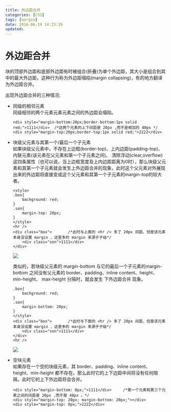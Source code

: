 ```yaml
---
title: 外边距合并
categories: [CSS]
tags: [margin]
date: 2016-06-19 14:23:39
updated:
---
```


# 外边距合并
块的顶部外边距和底部外边距有时被组合(折叠)为单个外边距，其大小是组合到其中的最大外边距，这种行为称为外边距塌陷(margin collapsing)，有的地方翻译为外边距合并。

出现外边距合并的三种情况:
* 同级的相邻元素  
同级相邻的两个元素元素元素之间的外边距会塌陷。
    ```
    <div style="margin-bottom:20px;border-bottom:1px solid red;">1111</div>  /*这两个元素的上下间距是 20px ,而不是相加的 40px */
    <div style="margin-top:20px;border-top:1px solid red;">2222</div>
    ```

* 块级父元素与其第一个/最后一个子元素   
如果块级父元素中，不存在上边框(border-top)、上内边距(padding-top)、内联元素(该元素在父元素和第一个子元素之间)、 清除浮动(clear,overflow) 这四条属性（也可以说，当上边框宽度及上内边距距离为0时），那么块级父元素和其第一个子元素就会发生上外边距合并的现象，此时这个父元素对外展现出来的外边距将直接变成这个父元素和其第一个子元素的margin-top的较大者。
    ```
    <style>
    .box{
        background: red;
    }
    .son{
        margin-top: 20px;
    }
    </style>
    <hr />
    <div class="box">       /*此时与上面的 <hr /> 多了 20px 间距，但是该元素本身没设置 margin ，这里多的 margin 来源于子级*/
        <div class="son">1111</div>
    </div>
    ```
    ![](https://ws2.sinaimg.cn/large/006tNc79ly1flhl96wjggj305u05pjra.jpg)

    类似的，若块级父元素的 margin-bottom 与它的最后一个子元素的margin-bottom 之间没有父元素的 border、padding、inline content、height、min-height、 max-height 分隔时，就会发生 下外边距合并 现象。
    ```
    .box{
        background: red;
    }
    .son{
        margin-bottom: 20px;
    }
    </style>
    <div class="box">       /*此时与下面的 <hr /> 多了 20px 间距，但是该元素本身没设置 margin ，这里多的 margin 来源于子级*/
        <div class="son">1111</div>
    </div>
    <hr />    
    ```
    ![](https://ws3.sinaimg.cn/large/006tNc79ly1flhlcphbjqj303602ia9x.jpg)

* 空块元素  
如果存在一个空的块级元素，其 border、padding、inline content、height、min-height 都不存在。那么此时它的上下边距中间将没有任何阻隔，此时它的上下外边距将会合并。
    ```
    <div style="margin-bottom: 0px;">1111</div>     /*第一个元素和第三个元素之间的间距是 20px ,而不是 40px 。*/
    <div style="margin-top: 20px; margin-bottom: 20px;"></div>
    <div style="margin-top: 0px;">2222</div>
    ```
